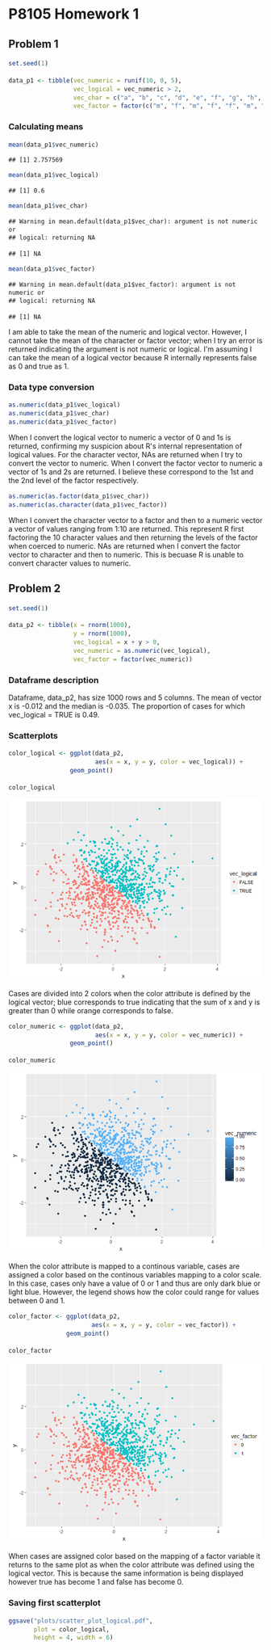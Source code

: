 P8105 Homework 1
================

Problem 1
---------

``` r
set.seed(1)

data_p1 <- tibble(vec_numeric = runif(10, 0, 5), 
                  vec_logical = vec_numeric > 2, 
                  vec_char = c("a", "b", "c", "d", "e", "f", "g", "h", "j", "k"), 
                  vec_factor = factor(c("m", "f", "m", "f", "f", "m", "m", "f", "f", "m")))
```

### Calculating means

``` r
mean(data_p1$vec_numeric)
```

    ## [1] 2.757569

``` r
mean(data_p1$vec_logical)
```

    ## [1] 0.6

``` r
mean(data_p1$vec_char)
```

    ## Warning in mean.default(data_p1$vec_char): argument is not numeric or
    ## logical: returning NA

    ## [1] NA

``` r
mean(data_p1$vec_factor)
```

    ## Warning in mean.default(data_p1$vec_factor): argument is not numeric or
    ## logical: returning NA

    ## [1] NA

I am able to take the mean of the numeric and logical vector. However, I cannot take the mean of the character or factor vector; when I try an error is returned indicating the argument is not numeric or logical. I'm assuming I can take the mean of a logical vector because R internally represents false as 0 and true as 1.

### Data type conversion

``` r
as.numeric(data_p1$vec_logical)
as.numeric(data_p1$vec_char)
as.numeric(data_p1$vec_factor)
```

When I convert the logical vector to numeric a vector of 0 and 1s is returned, confirming my suspicion about R's internal representation of logical values. For the character vector, NAs are returned when I try to convert the vector to numeric. When I convert the factor vector to numeric a vector of 1s and 2s are returned. I believe these correspond to the 1st and the 2nd level of the factor respectively.

``` r
as.numeric(as.factor(data_p1$vec_char))
as.numeric(as.character(data_p1$vec_factor))
```

When I convert the character vector to a factor and then to a numeric vector a vector of values ranging from 1:10 are returned. This represent R first factoring the 10 character values and then returning the levels of the factor when coerced to numeric. NAs are returned when I convert the factor vector to character and then to numeric. This is becuase R is unable to convert character values to numeric.

Problem 2
---------

``` r
set.seed(1)

data_p2 <- tibble(x = rnorm(1000), 
                  y = rnorm(1000), 
                  vec_logical = x + y > 0, 
                  vec_numeric = as.numeric(vec_logical), 
                  vec_factor = factor(vec_numeric))
```

### Dataframe description

Dataframe, data\_p2, has size 1000 rows and 5 columns. The mean of vector x is -0.012 and the median is -0.035. The proportion of cases for which vec\_logical = TRUE is 0.49.

### Scatterplots

``` r
color_logical <- ggplot(data_p2, 
                        aes(x = x, y = y, color = vec_logical)) + 
                 geom_point()

color_logical
```

![](p8105_hw1_ntw2117_files/figure-markdown_github/scatter%20plot%20one-1.png)

Cases are divided into 2 colors when the color attribute is defined by the logical vector; blue corresponds to true indicating that the sum of x and y is greater than 0 while orange corresponds to false.

``` r
color_numeric <- ggplot(data_p2, 
                        aes(x = x, y = y, color = vec_numeric)) +
                 geom_point()

color_numeric
```

![](p8105_hw1_ntw2117_files/figure-markdown_github/scatter%20plot%20two-1.png)

When the color attribute is mapped to a continous variable, cases are assigned a color based on the continous variables mapping to a color scale. In this case, cases only have a value of 0 or 1 and thus are only dark blue or light blue. However, the legend shows how the color could range for values between 0 and 1.

``` r
color_factor <- ggplot(data_p2, 
                       aes(x = x, y = y, color = vec_factor)) + 
                geom_point()
  
color_factor
```

![](p8105_hw1_ntw2117_files/figure-markdown_github/scatter%20plot%20three-1.png)

When cases are assigned color based on the mapping of a factor variable it returns to the same plot as when the color attribute was defined using the logical vector. This is because the same information is being displayed however true has become 1 and false has become 0.

### Saving first scatterplot

``` r
ggsave("plots/scatter_plot_logical.pdf", 
       plot = color_logical,
       height = 4, width = 6)
```

